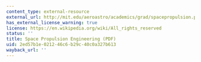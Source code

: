 ```yaml
---
content_type: external-resource
external_url: http://mit.edu/aeroastro/academics/grad/spacepropulsion.pdf
has_external_license_warning: true
license: https://en.wikipedia.org/wiki/All_rights_reserved
status: ''
title: Space Propulsion Engineering (PDF)
uid: 2ed57b1e-0212-46c6-b29c-40c0a327b613
wayback_url: ''
---
```

